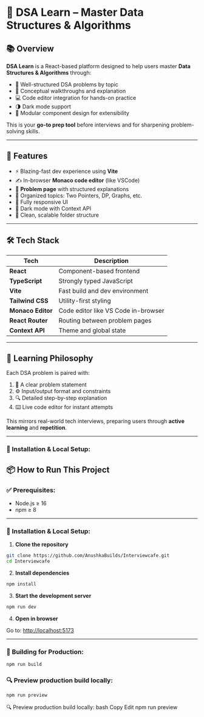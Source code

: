 # 📘 DSA Learn – Master Data Structures & Algorithms


## 📚 Overview

**DSA Learn** is a React-based platform designed to help users master **Data Structures & Algorithms** through:

- 🧩 Well-structured DSA problems by topic  
- 🧠 Conceptual walkthroughs and explanation  
- 💻 Code editor integration for hands-on practice  
- 🌗 Dark mode support  
- 🧱 Modular component design for extensibility  

This is your **go-to prep tool** before interviews and for sharpening problem-solving skills.

---

## 🚀 Features

- ⚡ Blazing-fast dev experience using **Vite**
- ✍️ In-browser **Monaco code editor** (like VSCode)
- 🧠 **Problem page** with structured explanations
- 📂 Organized topics: Two Pointers, DP, Graphs, etc.
- 📱 Fully responsive UI
- 🌙 Dark mode with Context API
- 🧱 Clean, scalable folder structure

---

## 🛠 Tech Stack

| Tech              | Description                        |
|------------------|------------------------------------|
| **React**         | Component-based frontend           |
| **TypeScript**    | Strongly typed JavaScript          |
| **Vite**          | Fast build and dev environment     |
| **Tailwind CSS**  | Utility-first styling              |
| **Monaco Editor** | Code editor like VS Code in-browser|
| **React Router**  | Routing between problem pages      |
| **Context API**   | Theme and global state             |

---

## 🧠 Learning Philosophy

Each DSA problem is paired with:

1. 📜 A clear problem statement  
2. ⚙️ Input/output format and constraints  
3. 🔍 Detailed step-by-step explanation  
4. ⌨️ Live code editor for instant attempts  

This mirrors real-world tech interviews, preparing users through **active learning** and **repetition**.

---

### 🔧 Installation & Local Setup:

## 📦 How to Run This Project

### ✅ Prerequisites:

- Node.js ≥ 16
- npm ≥ 8

---

### 🔧 Installation & Local Setup:

1. **Clone the repository**
```bash
git clone https://github.com/AnushkaBuilds/Interviewcafe.git
cd Interviewcafe
```

2. **Install dependencies**
```bash
npm install
```

3. **Start the development server**
```bash
npm run dev
```

4. **Open in browser**

Go to: [http://localhost:5173](http://localhost:5173)

---

### 🚀 Building for Production:
```bash
npm run build
```

### 🔍 Preview production build locally:
```bash
npm run preview
```
🔍 Preview production build locally:
bash
Copy
Edit
npm run preview
